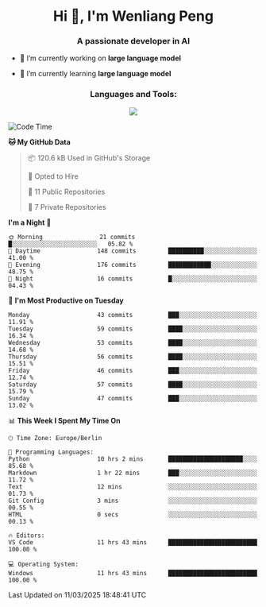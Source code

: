 <h1 align="center">Hi 👋, I'm Wenliang Peng</h1>
<h3 align="center">A passionate developer in AI</h3>

- 🔭 I’m currently working on **large language model**

- 🌱 I’m currently learning **large language model**

<!-- <h3 align="left">Connect with me:</h3> -->
<!-- <p align="left">
</p> -->

<h3 align="center">Languages and Tools:</h3>
<p align="center">
  <a href="https://skillicons.dev">
    <img src="https://skillicons.dev/icons?i=cpp,ros,docker,azure,git,linux,py,pytorch,cmake,githubactions,powershell,md&perline=6" />
  </a>
</p>


<!-- <p><img align="center" src="https://github-readme-stats.vercel.app/api/top-langs?username=bpwl0121&show_icons=true&locale=en&layout=compact" alt="bpwl0121" /></p> -->

<!-- <p><img align="center" src="https://github-readme-streak-stats.herokuapp.com/?user=bpwl0121&" alt="bpwl0121" /></p> -->

<!--START_SECTION:waka-->
![Code Time](http://img.shields.io/badge/Code%20Time-195%20hrs%2017%20mins-blue)

**🐱 My GitHub Data** 

> 📦 120.6 kB Used in GitHub's Storage 
 > 
> 💼 Opted to Hire
 > 
> 📜 11 Public Repositories 
 > 
> 🔑 7 Private Repositories 
 > 
**I'm a Night 🦉** 

```text
🌞 Morning                21 commits          █░░░░░░░░░░░░░░░░░░░░░░░░   05.82 % 
🌆 Daytime                148 commits         ██████████░░░░░░░░░░░░░░░   41.00 % 
🌃 Evening                176 commits         ████████████░░░░░░░░░░░░░   48.75 % 
🌙 Night                  16 commits          █░░░░░░░░░░░░░░░░░░░░░░░░   04.43 % 
```
📅 **I'm Most Productive on Tuesday** 

```text
Monday                   43 commits          ███░░░░░░░░░░░░░░░░░░░░░░   11.91 % 
Tuesday                  59 commits          ████░░░░░░░░░░░░░░░░░░░░░   16.34 % 
Wednesday                53 commits          ████░░░░░░░░░░░░░░░░░░░░░   14.68 % 
Thursday                 56 commits          ████░░░░░░░░░░░░░░░░░░░░░   15.51 % 
Friday                   46 commits          ███░░░░░░░░░░░░░░░░░░░░░░   12.74 % 
Saturday                 57 commits          ████░░░░░░░░░░░░░░░░░░░░░   15.79 % 
Sunday                   47 commits          ███░░░░░░░░░░░░░░░░░░░░░░   13.02 % 
```


📊 **This Week I Spent My Time On** 

```text
🕑︎ Time Zone: Europe/Berlin

💬 Programming Languages: 
Python                   10 hrs 2 mins       █████████████████████░░░░   85.68 % 
Markdown                 1 hr 22 mins        ███░░░░░░░░░░░░░░░░░░░░░░   11.72 % 
Text                     12 mins             ░░░░░░░░░░░░░░░░░░░░░░░░░   01.73 % 
Git Config               3 mins              ░░░░░░░░░░░░░░░░░░░░░░░░░   00.55 % 
HTML                     0 secs              ░░░░░░░░░░░░░░░░░░░░░░░░░   00.13 % 

🔥 Editors: 
VS Code                  11 hrs 43 mins      █████████████████████████   100.00 % 

💻 Operating System: 
Windows                  11 hrs 43 mins      █████████████████████████   100.00 % 
```


 Last Updated on 11/03/2025 18:48:41 UTC
<!--END_SECTION:waka-->
